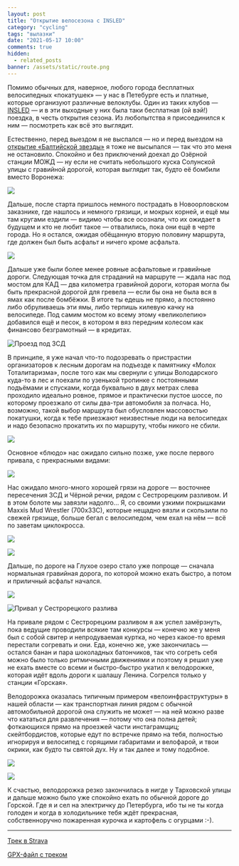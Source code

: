 ```yaml
---
layout: post
title: "Открытие велосезона с INSLED"
category: "cycling"
tags: "вылазки"
date: "2021-05-17 10:00"
comments: true
hidden:
  - related_posts
banner: /assets/static/route.png
---
```


Помимо обычных для, наверное, любого города бесплатных велосипедных
«покатушек» — у нас в Петебурге есть и платные, которые организуют
различные велоклубы. Один из таких клубов —
[INSLED](https://vk.com/insled) — и в эти выходные у них была таки
бесплатная (ой вэй!) поездка, в честь открытия сезона. Из любопытства я
присоединился к ним — посмотреть как всё это выглядит.

Естественно, перед выездом я не выспался — но и перед выездом на
[открытие «Балтийской
звезды»](https://eugene-andrienko.com/balticstar-north-open-2021.html) я
тоже не высыпался — так что это меня не остановило. Спокойно и без
приключений доехал до Озёрной станции МОЖД — ну если не считать
небольшого куска Солунской улицы с гравийной дорогой, которая выглядит
так, будто её бомбили вместо Воронежа:

![](/assets/static/pain.gif)

Дальше, после старта пришлось немного пострадать в Новоорловском
заказнике, где нашлось и немного грязищи, и мокрых корней, и ещё мы там
кругами ездили — видимо чтобы все осознали, что их ожидает в будущем и
кто не любит такое — отвалились, пока они ещё в черте города. Но я
остался, ожидая обёщанную вторую половину маршрута, где должен был быть
асфальт и ничего кроме асфальта.

![](/assets/static/novoorlovsky_zakaznik.png)

Дальше уже были более менее ровные асфальтовые и гравийные дороги.
Следующая точка для страданий на маршруте — ждала нас под мостом для КАД
— два километра гравийной дороги, которая могла бы быть прекрасной
дорогой для гревела — если бы она не была вся в ямах как после бомбёжки.
В итоге ты едешь не прямо, а постоянно либо обруливаешь эти ямы, либо
терпишь килевую качку на велосипеде. Под самим мостом ко всему этому
«великолепию» добавился ещё и песок, в котором я вяз передним колесом
как финансово безграмотный — в кредитах.

![*Проезд под ЗСД*](/assets/static/under_the_zsd.png)

В принципе, я уже начал что-то подозревать о пристрастии организаторов к
лесным дорогам на подъезде к памятнику «Молох Тоталитаризма», после того
как мы свернули с улицы Володарского куда-то в лес и поехали по узенькой
тропинке с постоянными подъёмами и спусками, когда буквально в двух
метрах слева проходило идеально ровное, прямое и практически пустое
шоссе, по которому проезжало от силы два-три автомобиля за полчаса. Но,
возможно, такой выбор маршрута был обусловлен массовостью покатушки,
когда к тебе приезжают неизвестные люди на велосипедах и надо безопасно
прокатить их по маршруту, чтобы никого не сбили.

![](/assets/static/route_to_moloh_totalitarizma.png)

Основное «блюдо» нас ожидало сильно позже, уже после первого привала, с
прекрасными видами:

![](/assets/static/prival.jpg)

Нас ожидало много-много хорошей грязи на дороге — восточнее пересечения
ЗСД и Чёрной речки, рядом с Сестрорецким разливом. И в этом болоте мы
завязли надолго… Я, со своими узкими покрышками Maxxis Mud Wrestler
(700x33C), которые нещадно вязли и скользили по свежей грязище, больше
бегал с велосипедом, чем ехал на нём — всё по заветам циклокросса.

![](/assets/static/mud1.jpg)

![](/assets/static/mud2.jpg)

Дальше, по дороге на Глухое озеро стало уже попроще — сначала нормальная
гравийная дорога, по которой можно ехать быстро, а потом и приличный
асфальт начался.

![](/assets/static/mud3.jpg)

![*Привал у Сестрорецкого
разлива*](/assets/static/sestroreckii_razliv.jpg)

На привале рядом с Сестрорецким разливом я аж успел замёрзнуть, пока
ведущие проводили всякие там конкурсы — конечно же у меня был с собой
свитер и непродуваемая куртка, но через какое-то время перестали
согревать и они. Еда, конечно же, уже закончилась — остался банан и пара
шоколадных батончиков, так что согреть себя можно было только ритмичными
движениями и поэтому я решил уже не ехать вместе со всеми и
быстро-быстро укатил к велодорожке, которая идёт вдоль дороги к шалашу
Ленина. Согрелся только у станции «Горская».

Велодорожка оказалась типичным примером «велоинфраструктуры» в нашей
области — как транспортная линия рядом с обычной автомобильной дорогой
она служить не может — на ней можно разве что кататься для развлечения —
потому что она полна детей; фоткающихся прямо на проезжей части
инстаграмщиц; скейтбордистов, которые едут по встречке прямо на тебя,
полностью игнорируя и велосипед с горящими габаритами и велофарой, и
твои окрики, как будто ты святой дух. Ну и так далее и тому подобное.

![](/assets/static/pain1.png)

![](/assets/static/pain2.png)

К счастью, велодорожка резко закончилась в нигде у Тарховской улицы и
дальше можно было уже спокойно ехать по обычной дороге до Горской. Где я
и сел на электричку до Петербурга, ибо ты не ты когда голоден и когда в
холодильнике тебя ждёт прекрасная, собственноручно пожаренная курочка и
картофель с огурцами :-).

------------------------------------------------------------------------

[Трек в Strava](https://www.strava.com/activities/5311891152)

[GPX-файл с треком](/assets/static/route.gpx)
